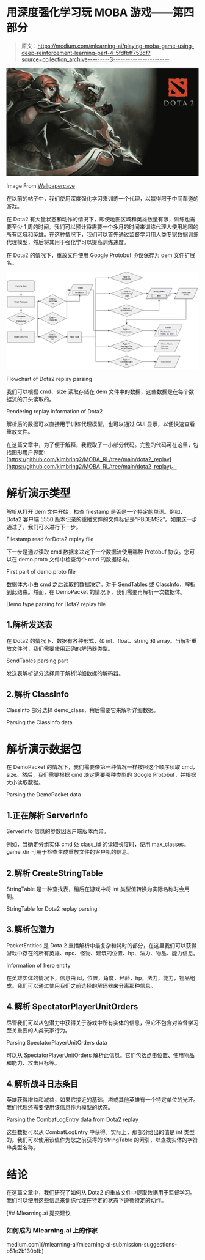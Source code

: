 # 用深度强化学习玩 MOBA 游戏——第四部分

> 原文：<https://medium.com/mlearning-ai/playing-moba-game-using-deep-reinforcement-learning-part-4-5fdfbff753df?source=collection_archive---------3----------------------->

![](img/84ce13377b596524330cea55c896487d.png)

Image From [Wallpapercave](https://wallpapercave.com)

在以前的帖子中，我们使用深度强化学习来训练一个代理，以赢得限于中间车道的游戏。

在 Dota2 有大量状态和动作的情况下，即使地图区域和英雄数量有限，训练也需要至少 1 周的时间。我们可以预计将需要一个多月的时间来训练代理人使用地图的所有区域和英雄。在这种情况下，我们可以首先通过监督学习用人类专家数据训练代理模型，然后将其用于强化学习以提高训练速度。

在 Dota2 的情况下，重放文件使用 Google Protobuf 协议保存为 dem 文件扩展名。

![](img/546d01a884d5612ed0eb8af9c67dd4d4.png)

Flowchart of Dota2 replay parsing

我们可以根据 cmd、size 读取存储在 dem 文件中的数据，这些数据是在每个数据流的开头读取的。

Rendering replay information of Dota2

解析后的数据可以直接用于训练代理模型，也可以通过 GUI 显示，以便快速查看重放文件。

在这篇文章中，为了便于解释，我截取了一小部分代码。完整的代码可在这里，包括图形用户界面:[https://github.com/kimbring2/MOBA_RL/tree/main/dota2_replay](https://github.com/kimbring2/MOBA_RL/tree/main/dota2_replay)。

# 解析演示类型

解析从打开 dem 文件开始，检查 filestamp 是否是一个特定的单词。例如，Dota2 客户端 5550 版本记录的重播文件的文件标记是“PBDEMS2”。如果这一步通过了，我们可以进行下一步。

Filestamp read forDota2 replay file

下一步是通过读取 cmd 数据来决定下一个数据流使用哪种 Protobuf 协议。您可以在 demo.proto 文件中检查每个 cmd 的数据结构。

First part of demo.proto file

数据体大小由 cmd 之后读取的数据决定。对于 SendTables 或 ClassInfo，解析到此结束。然而，在 DemoPacket 的情况下，我们需要再解析一次数据体。

Demo type parsing for Dota2 replay file

## 1.解析发送表

在 Dota2 的情况下，数据有各种形式，如 int、float、string 和 array。当解析重放文件时，我们需要使用正确的解码器类型。

SendTables parsing part

发送表解析部分选择用于解析详细数据的解码器。

## 2.解析 ClassInfo

ClassInfo 部分选择 demo_class，稍后需要它来解析详细数据。

Parsing the ClassInfo data

# 解析演示数据包

在 DemoPacket 的情况下，我们需要像第一种情况一样按照这个顺序读取 cmd，size。然后，我们需要根据 cmd 决定需要哪种类型的 Google Protobuf，并根据大小读取数据。

Parsing the DemoPacket data

## 1.正在解析 ServerInfo

ServerInfo 信息的参数因客户端版本而异。

例如，当确定分组实体 cmd 处 class_id 的读取长度时，使用 max_classes。game_dir 可用于检查生成重放文件的客户机的信息。

## 2.解析 CreateStringTable

StringTable 是一种查找表，稍后在游戏中将 int 类型值转换为实际名称时会用到。

StringTable for Dota2 replay parsing

## 3.解析包潜力

PacketEntities 是 Dota 2 重播解析中最复杂和耗时的部分，在这里我们可以获得游戏中存在的所有英雄、npc、怪物、建筑的位置、hp、法力、物品、能力信息。

Information of hero entity

在英雄实体的情况下，信息由 id，位置，角度，经验，hp，法力，能力，物品组成。我们可以通过使用我们之前选择的解码器来分离那种信息。

## 4.解析 SpectatorPlayerUnitOrders

尽管我们可以从包潜力中获得关于游戏中所有实体的信息，但它不包含对监督学习至关重要的人类玩家行为。

Parsing SpectatorPlayerUnitOrders data

可以从 SpectatorPlayerUnitOrders 解析此信息。它们包括点击位置、使用物品和能力、攻击目标等。

## 4.解析战斗日志条目

英雄获得增益和减益，如果它接近的基础，塔或其他英雄有一个特定单位的光环。我们代理还需要使用该信息作为模型的状态。

Parsing the CombatLogEntry data from Dota2 replay

这些数据可以从 CombatLogEntry 中获得。实际上，那部分给出的值是 int 类型的。我们可以使用该值作为您之前获得的 StringTable 的索引，以查找实体的字符串类型名称。

# 结论

在这篇文章中，我们研究了如何从 Dota2 的重放文件中提取数据用于监督学习。我们可以使用这些信息来训练代理在特定的状态下遵循特定的动作。

[](/mlearning-ai/mlearning-ai-submission-suggestions-b51e2b130bfb) [## Mlearning.ai 提交建议

### 如何成为 Mlearning.ai 上的作家

medium.com](/mlearning-ai/mlearning-ai-submission-suggestions-b51e2b130bfb)